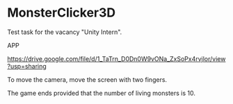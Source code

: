 # MonsterClicker3D
Test task for the vacancy "Unity Intern".

APP 

https://drive.google.com/file/d/1_TaTrn_D0Dn0W9vONa_ZxSoPx4rvjlor/view?usp=sharing

To move the camera, move the screen with two fingers.

The game ends provided that the number of living monsters is 10.



